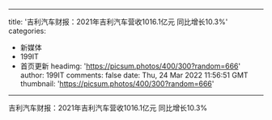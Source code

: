 
---
title: '吉利汽车财报：2021年吉利汽车营收1016.1亿元  同比增长10.3%'
categories: 
 - 新媒体
 - 199IT
 - 首页更新
headimg: 'https://picsum.photos/400/300?random=666'
author: 199IT
comments: false
date: Thu, 24 Mar 2022 11:56:51 GMT
thumbnail: 'https://picsum.photos/400/300?random=666'
---

<div>   
吉利汽车财报：2021年吉利汽车营收1016.1亿元  同比增长10.3%  
</div>
            
